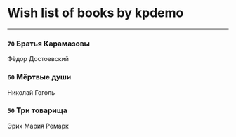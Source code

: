 # Wish list of books by kpdemo
---

### `70` Братья Карамазовы
Фёдор Достоевский

### `60` Мёртвые души
Николай Гоголь

### `50` Три товарища
Эрих Мария Ремарк

